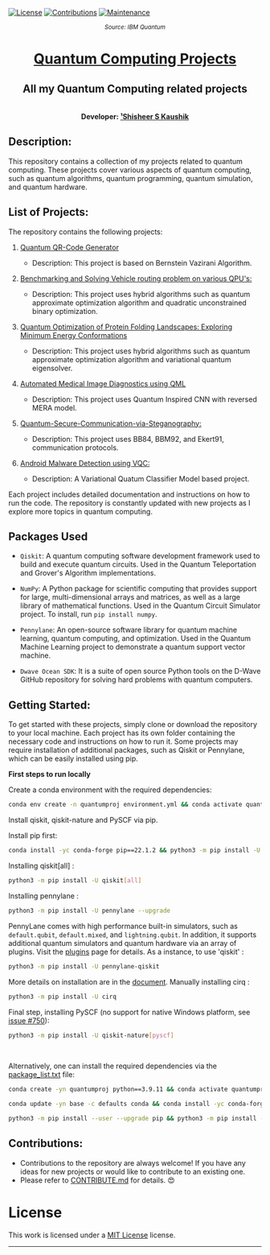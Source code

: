 <!-- Badges: -->
[![License](https://img.shields.io/github/license/ShisheerKaushik24/Quantum_projects.svg?logo=CreativeCommons&style=flat-square)](https://github.com/ShisheerKaushik24/Quantum_projects/blob/master/LICENSE)
[![Contributions](https://img.shields.io/badge/contributions-welcome-orange?style=flat-square)](https://github.com/ShisheerKaushik24/Quantum_projects/pulls)
[![Maintenance](https://img.shields.io/badge/Maintained%3F-yes-green.svg)](https://github.com/ShisheerKaushik24/Quantum_projects/graphs/commit-activity)



*<p align="center"><small>Source: IBM Quantum</small></p>*

<!-- Title: -->
<div align="center">
  <h1> <a href="https://github.com/ShisheerKaushik24/Quantum_projects"> Quantum Computing Projects </a></h1>
  <h2> All my Quantum Computing related projects
</div>
<br>
  
<!-- Author: -->
<div align="center">
  <b>Developer: <a target="_blank" href="https://github.com/ShisheerKaushik24">¹Shisheer S Kaushik</a></b>
<br>
</div>


## Description:
This repository contains a collection of my projects related to quantum computing. These projects cover various aspects of quantum computing, such as quantum algorithms, quantum programming, quantum simulation, and quantum hardware.

## List of Projects:</br>
The repository contains the following projects:</br>

1. [Quantum QR-Code Generator](./QR-code-generator) 
   - Description: This project is based on Bernstein Vazirani Algorithm.

2. [Benchmarking and Solving Vehicle routing problem on various QPU's:](./Vehicle%20routing%20problem) 
   - Description: This project uses hybrid algorithms such as quantum approximate optimization algorithm and quadratic unconstrained binary optimization.

3. [Quantum Optimization of Protein Folding Landscapes: Exploring Minimum Energy Conformations](./Quantum%20Optimization%20of%20Protein%20Folding%20Landscapes) 
   - Description: This project uses hybrid algorithms such as quantum approximate optimization algorithm and variational quantum eigensolver.
  
4. [Automated Medical Image Diagnostics using QML](./Automated%20Medical%20Image%20Diagnostics%20using%20QML)
   - Description: This project uses Quantum Inspired CNN with reversed MERA model.
  
5. [Quantum-Secure-Communication-via-Steganography:](./Quantum-Secure-Communication-via-Steganography)
   - Description: This project uses BB84, BBM92, and Ekert91,  communication protocols.

6. [Android Malware Detection using VQC:](./android-malware-detection-using-vqc) 
   - Description: A Variational Quatum Classifier Model based project.
   

Each project includes detailed documentation and instructions on how to run the code. The repository is constantly updated with new projects as I explore more topics in quantum computing.

## Packages Used

- `Qiskit`: A quantum computing software development framework used to build and execute quantum circuits. Used in the Quantum Teleportation and Grover's Algorithm implementations.

- `NumPy`: A Python package for scientific computing that provides support for large, multi-dimensional arrays and matrices, as well as a large library of mathematical functions. Used in the Quantum Circuit Simulator project. To install, run `pip install numpy`.

- `Pennylane`: An open-source software library for quantum machine learning, quantum computing, and optimization. Used in the Quantum Machine Learning project to demonstrate a quantum support vector machine.
  
- `Dwave Ocean SDK`: It is a suite of open source Python tools on the D-Wave GitHub repository for solving hard problems with quantum computers.

## Getting Started:
To get started with these projects, simply clone or download the repository to your local machine. Each project has its own folder containing the necessary code and instructions on how to run it. Some projects may require installation of additional packages, such as Qiskit or Pennylane, which can be easily installed using pip.

**First steps to run locally**

Create a conda environment with the required dependencies:
```bash
conda env create -n quantumproj environment.yml && conda activate quantumproj
```
Install qiskit, qiskit-nature and PySCF via pip. 

Install pip first:
```bash
conda install -yc conda-forge pip==22.1.2 && python3 -m pip install -U --upgrade pip
```
Installing qiskit[all] :
```bash
python3 -m pip install -U qiskit[all]
```
Installing pennylane :
```bash
python3 -m pip install -U pennylane --upgrade
```
PennyLane comes with high performance built-in simulators, such as `default.qubit`, `default.mixed`, and `lightning.qubit`. In addition, it supports additional quantum simulators and quantum hardware via an array of plugins. Visit the [plugins](https://pennylane.ai/plugins.html) page for details. As a instance, to use 'qiskit' :
```bash
python3 -m pip install -U pennylane-qiskit
```
More details on installation are in  the [document](https://github.com/quantumlib/Cirq). 
Manually installing cirq :
```bash
python3 -m pip install -U cirq
```
Final step, installing PySCF (no support for native Windows platform, see [issue #750](https://github.com/pyscf/pyscf/issues/750)):
```bash
python3 -m pip install -U qiskit-nature[pyscf]
```

  
<br>
  
Alternatively, one can install the required dependencies via the [package_list.txt](package_list.txt) file:
```bash
conda create -yn quantumproj python==3.9.11 && conda activate quantumproj
```
```bash
conda update -yn base -c defaults conda && conda install -yc conda-forge pip==22.1.2
```
```bash
python3 -m pip install --user --upgrade pip && python3 -m pip install -r requirements.txt
```

## Contributions:
- Contributions to the repository are always welcome! If you have any ideas for new projects or would like to contribute to an existing one.
- Please refer to [CONTRIBUTE.md](./CONTRIBUTE.md) for details. :heart_eyes:
  
# License

This work is licensed under a [MIT License](LICENSE) license.

<hr>


